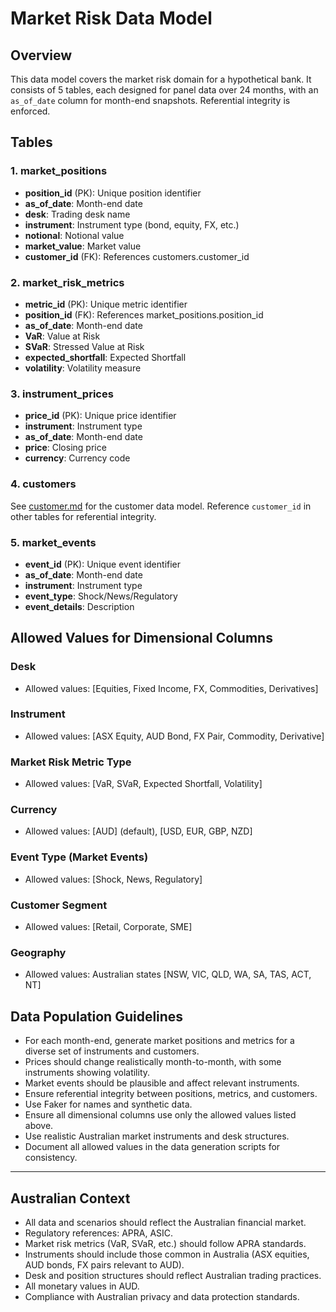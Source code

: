 # Market Risk Data Model

## Overview
This data model covers the market risk domain for a hypothetical bank. It consists of 5 tables, each designed for panel data over 24 months, with an `as_of_date` column for month-end snapshots. Referential integrity is enforced.

## Tables

### 1. market_positions
- **position_id** (PK): Unique position identifier
- **as_of_date**: Month-end date
- **desk**: Trading desk name
- **instrument**: Instrument type (bond, equity, FX, etc.)
- **notional**: Notional value
- **market_value**: Market value
- **customer_id** (FK): References customers.customer_id

### 2. market_risk_metrics
- **metric_id** (PK): Unique metric identifier
- **position_id** (FK): References market_positions.position_id
- **as_of_date**: Month-end date
- **VaR**: Value at Risk
- **SVaR**: Stressed Value at Risk
- **expected_shortfall**: Expected Shortfall
- **volatility**: Volatility measure

### 3. instrument_prices
- **price_id** (PK): Unique price identifier
- **instrument**: Instrument type
- **as_of_date**: Month-end date
- **price**: Closing price
- **currency**: Currency code


### 4. customers
See [customer.md](./customer.md) for the customer data model. Reference `customer_id` in other tables for referential integrity.

### 5. market_events
- **event_id** (PK): Unique event identifier
- **as_of_date**: Month-end date
- **instrument**: Instrument type
- **event_type**: Shock/News/Regulatory
- **event_details**: Description

## Allowed Values for Dimensional Columns

### Desk
- Allowed values: [Equities, Fixed Income, FX, Commodities, Derivatives]

### Instrument
- Allowed values: [ASX Equity, AUD Bond, FX Pair, Commodity, Derivative]

### Market Risk Metric Type
- Allowed values: [VaR, SVaR, Expected Shortfall, Volatility]

### Currency
- Allowed values: [AUD] (default), [USD, EUR, GBP, NZD]

### Event Type (Market Events)
- Allowed values: [Shock, News, Regulatory]

### Customer Segment
- Allowed values: [Retail, Corporate, SME]

### Geography
- Allowed values: Australian states [NSW, VIC, QLD, WA, SA, TAS, ACT, NT]

## Data Population Guidelines
- For each month-end, generate market positions and metrics for a diverse set of instruments and customers.
- Prices should change realistically month-to-month, with some instruments showing volatility.
- Market events should be plausible and affect relevant instruments.
- Ensure referential integrity between positions, metrics, and customers.
- Use Faker for names and synthetic data.
- Ensure all dimensional columns use only the allowed values listed above.
- Use realistic Australian market instruments and desk structures.
- Document all allowed values in the data generation scripts for consistency.

---

## Australian Context
- All data and scenarios should reflect the Australian financial market.
- Regulatory references: APRA, ASIC.
- Market risk metrics (VaR, SVaR, etc.) should follow APRA standards.
- Instruments should include those common in Australia (ASX equities, AUD bonds, FX pairs relevant to AUD).
- Desk and position structures should reflect Australian trading practices.
- All monetary values in AUD.
- Compliance with Australian privacy and data protection standards.
